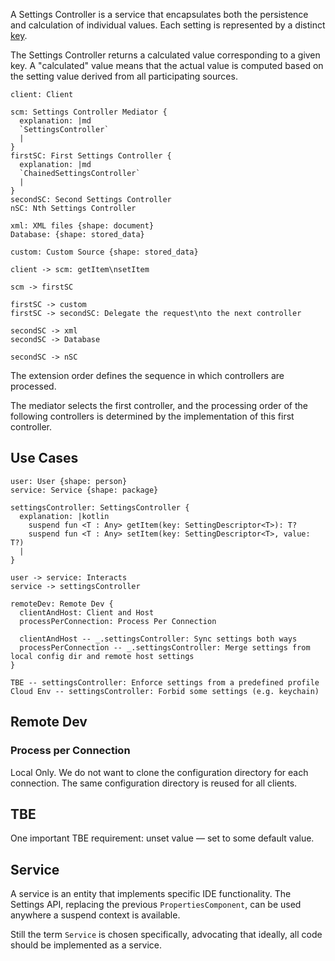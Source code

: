 A Settings Controller is a service that encapsulates both the persistence and calculation of individual values. Each setting is represented by a distinct [key](setting-descriptor.md).

The Settings Controller returns a calculated value corresponding to a given key. A "calculated" value means that the actual value is computed based on the setting value derived from all participating sources.

```d2 scale="0.8"
client: Client

scm: Settings Controller Mediator {
  explanation: |md
  `SettingsController`
  |
}
firstSC: First Settings Controller {
  explanation: |md
  `ChainedSettingsController`
  |
}
secondSC: Second Settings Controller
nSC: Nth Settings Controller

xml: XML files {shape: document}
Database: {shape: stored_data}

custom: Custom Source {shape: stored_data}

client -> scm: getItem\nsetItem

scm -> firstSC

firstSC -> custom
firstSC -> secondSC: Delegate the request\nto the next controller

secondSC -> xml
secondSC -> Database

secondSC -> nSC
```

The extension order defines the sequence in which controllers are processed. 

The mediator selects the first controller,
and the processing order of the following controllers is determined by the implementation of this first controller.

## Use Cases

```d2
user: User {shape: person}
service: Service {shape: package}

settingsController: SettingsController {
  explanation: |kotlin
    suspend fun <T : Any> getItem(key: SettingDescriptor<T>): T?
    suspend fun <T : Any> setItem(key: SettingDescriptor<T>, value: T?)
  |
}

user -> service: Interacts
service -> settingsController

remoteDev: Remote Dev {
  clientAndHost: Client and Host
  processPerConnection: Process Per Connection

  clientAndHost -- _.settingsController: Sync settings both ways
  processPerConnection -- _.settingsController: Merge settings from local config dir and remote host settings
}

TBE -- settingsController: Enforce settings from a predefined profile
Cloud Env -- settingsController: Forbid some settings (e.g. keychain)
```

## Remote Dev
### Process per Connection
Local Only.
We do not want to clone the configuration directory for each connection. The same configuration directory is reused for all clients.

## TBE

One important TBE requirement: unset value — set to some default value.

## Service

A service is an entity that implements specific IDE functionality. The Settings API, replacing the previous `PropertiesComponent`, can be used anywhere a suspend context is available.

Still the term `Service` is chosen specifically, advocating that ideally, all code should be implemented as a service.